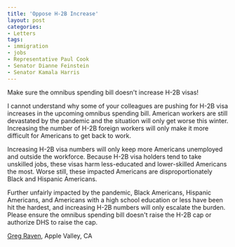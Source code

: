 ```yaml
---
title: 'Oppose H-2B Increase'
layout: post
categories:
- Letters
tags:
- immigration
- jobs
- Representative Paul Cook
- Senator Dianne Feinstein
- Senator Kamala Harris
---
```


Make sure the omnibus spending bill doesn't increase H-2B visas!

I cannot understand why some of your colleagues are pushing for H-2B visa increases in the upcoming omnibus spending bill. American workers are still devastated by the pandemic and the situation will only get worse this winter. Increasing the number of H-2B foreign workers will only make it more difficult for Americans to get back to work.

Increasing H-2B visa numbers will only keep more Americans unemployed and outside the workforce. Because H-2B visa holders tend to take unskilled jobs, these visas harm less-educated and lower-skilled Americans the most. Worse still, these impacted Americans are disproportionately Black and Hispanic Americans.

Further unfairly impacted by the pandemic, Black Americans, Hispanic Americans, and Americans with a high school education or less have been hit the hardest, and increasing H-2B numbers will only escalate the burden. Please ensure the omnibus spending bill doesn't raise the H-2B cap or authorize DHS to raise the cap.

[Greg Raven](https://www.gregraven.org/), Apple Valley, CA